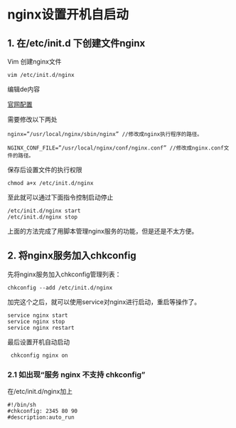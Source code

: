 # nginx设置开机自启动

## 1. 在/etc/init.d 下创建文件nginx

Vim 创建nginx文件

```
vim /etc/init.d/nginx
```

编辑de内容

[官网配置](https://www.nginx.com/resources/wiki/start/topics/examples/redhatnginxinit/)

需要修改以下两处

```
nginx=”/usr/local/nginx/sbin/nginx” //修改成nginx执行程序的路径。

NGINX_CONF_FILE=”/usr/local/nginx/conf/nginx.conf” //修改成nginx.conf文件的路径。
```

保存后设置文件的执行权限

```
chmod a+x /etc/init.d/nginx
```

至此就可以通过下面指令控制启动停止

```
/etc/init.d/nginx start
/etc/init.d/nginx stop
```

上面的方法完成了用脚本管理nginx服务的功能，但是还是不太方便。

## 2. 将nginx服务加入chkconfig

先将nginx服务加入chkconfig管理列表：

```
chkconfig --add /etc/init.d/nginx
```

加完这个之后，就可以使用service对nginx进行启动，重启等操作了。

```
service nginx start
service nginx stop
service nginx restart
```

最后设置开机自动启动

```
 chkconfig nginx on
```

### 2.1 如出现“服务 nginx 不支持 chkconfig”

在/etc/init.d/nginx加上

```
#!/bin/sh
#chkconfig: 2345 80 90
#description:auto_run
```

